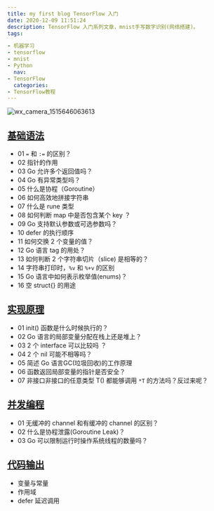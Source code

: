 ```yaml
---
title: my first blog TensorFlow 入门
date: 2020-12-09 11:51:24
description: TensorFlow 入门系列文章，mnist手写数字识别(网络搭建)。
tags:

- 机器学习
- tensorflow
- mnist
- Python
  nav:
- TensorFlow
  categories:
- TensorFlow教程
---
```


![wx_camera_1515646063613](http://oss.xknife.net/wx_camera_1515646063613.jpg)

## [基础语法](https://geektutu.com/post/qa-golang-1.html)

- 01 `=` 和 `:=` 的区别？
- 02 指针的作用
- 03 Go 允许多个返回值吗？
- 04 Go 有异常类型吗？
- 05 什么是协程（Goroutine）
- 06 如何高效地拼接字符串
- 07 什么是 rune 类型
- 08 如何判断 map 中是否包含某个 key ？
- 09 Go 支持默认参数或可选参数吗？
- 10 defer 的执行顺序
- 11 如何交换 2 个变量的值？
- 12 Go 语言 tag 的用处？
- 13 如何判断 2 个字符串切片（slice) 是相等的？
- 14 字符串打印时，`%v` 和 `%+v` 的区别
- 15 Go 语言中如何表示枚举值(enums)？
- 16 空 struct{} 的用途

## [实现原理](https://geektutu.com/post/qa-golang-2.html)

- 01 init() 函数是什么时候执行的？
- 02 Go 语言的局部变量分配在栈上还是堆上？
- 03 2 个 interface 可以比较吗 ？
- 04 2 个 nil 可能不相等吗？
- 05 简述 Go 语言GC(垃圾回收)的工作原理
- 06 函数返回局部变量的指针是否安全？
- 07 非接口非接口的任意类型 T() 都能够调用 `*T` 的方法吗？反过来呢？

## [并发编程](https://geektutu.com/post/qa-golang-3.html)

- 01 无缓冲的 channel 和有缓冲的 channel 的区别？
- 02 什么是协程泄露(Goroutine Leak)？
- 03 Go 可以限制运行时操作系统线程的数量吗？

## [代码输出](https://geektutu.com/post/qa-golang-c1.html)

- 变量与常量
- 作用域
- defer 延迟调用